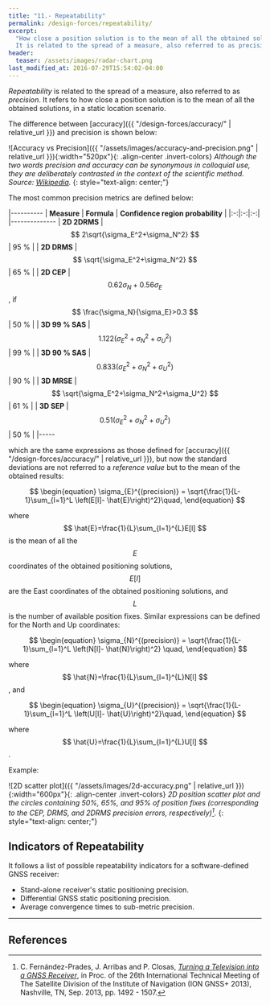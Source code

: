 ```yaml
---
title: "11.- Repeatability"
permalink: /design-forces/repeatability/
excerpt:
  "How close a position solution is to the mean of all the obtained solutions.
  It is related to the spread of a measure, also referred to as precision."
header:
  teaser: /assets/images/radar-chart.png
last_modified_at: 2016-07-29T15:54:02-04:00
---
```


_Repeatability_ is related to the spread of a measure, also referred to as
_precision_. It refers to how close a position solution is to the mean of all
the obtained solutions, in a static location scenario.

The difference between [accuracy]({{ "/design-forces/accuracy/" | relative_url }})
and precision is shown below:

![Accuracy vs Precision]({{ "/assets/images/accuracy-and-precision.png" | relative_url }}){:width="520px"}{: .align-center .invert-colors}
_Although the two words precision and accuracy can be synonymous in colloquial
use, they are deliberately contrasted in the context of the scientific method.
Source: [Wikipedia](https://en.wikipedia.org/wiki/Accuracy_and_precision)._
{: style="text-align: center;"}


The most common precision metrics are defined below:

 |----------
 |  **Measure**  |  **Formula** | **Confidence region probability** |
 |:-:|:-:|:-:|    
 |--------------
 |  **2D 2DRMS** | $$ 2\sqrt{\sigma_E^2+\sigma_N^2} $$ | 95 % |
 |  **2D DRMS**  | $$ \sqrt{\sigma_E^2+\sigma_N^2} $$  | 65 % |
 |  **2D CEP**   | $$ 0.62\sigma_N+0.56\sigma_E $$, if $$ \frac{\sigma_N}{\sigma_E}>0.3 $$ | 50 % |
 |  **3D 99 % SAS** | $$ 1.122 \left(\sigma_E^2+\sigma_N^2+\sigma_U^2\right) $$ | 99 % |
 |  **3D 90 % SAS** | $$ 0.833 \left(\sigma_E^2+\sigma_N^2+\sigma_U^2\right) $$ | 90 % |
 |  **3D MRSE**  | $$ \sqrt{\sigma_E^2+\sigma_N^2+\sigma_U^2} $$ | 61 % |
 |  **3D SEP**   | $$ 0.51 \left(\sigma_E^2+\sigma_N^2+\sigma_U^2\right) $$ | 50 % |
 |-----

which are the same expressions as those defined for [accuracy]({{
"/design-forces/accuracy/" | relative_url }}), but now the standard deviations
are not referred to a _reference value_ but to the mean of the obtained results:

$$
\begin{equation}
\sigma_{E}^{(precision)} = \sqrt{\frac{1}{L-1}\sum_{l=1}^L \left(E[l]- \hat{E}\right)^2}\quad,
\end{equation} $$

where $$ \hat{E}=\frac{1}{L}\sum_{l=1}^{L}E[l] $$ is the mean of all the $$ E $$
coordinates of the obtained positioning solutions, $$ E[l] $$ are the East
coordinates of the obtained positioning solutions, and $$ L $$ is the number of
available position fixes. Similar expressions can be defined for the North and
Up coordinates:

$$
\begin{equation}
\sigma_{N}^{(precision)} = \sqrt{\frac{1}{L-1}\sum_{l=1}^L \left(N[l]- \hat{N}\right)^2} \quad,
\end{equation} $$

where $$ \hat{N}=\frac{1}{L}\sum_{l=1}^{L}N[l] $$, and

$$
\begin{equation} \sigma_{U}^{(precision)} = \sqrt{\frac{1}{L-1}\sum_{l=1}^L \left(U[l]- \hat{U}\right)^2}\quad,
\end{equation} $$

where $$ \hat{U}=\frac{1}{L}\sum_{l=1}^{L}U[l] $$.

Example:

![2D scatter plot]({{ "/assets/images/2d-accuracy.png" | relative_url }}){:width="600px"}{: .align-center .invert-colors}
_2D position scatter plot and the circles containing 50%, 65%, and 95% of
position fixes (corresponding to the CEP, DRMS, and 2DRMS precision errors,
respectively)[^Fernandez13]._
{: style="text-align: center;"}


## Indicators of Repeatability

It follows a list of possible repeatability indicators for a software-defined
GNSS receiver:

* Stand-alone receiver's static positioning precision.
* Differential GNSS static positioning precision.
* Average convergence times to sub-metric precision.



----


## References

[^Fernandez13]: C. Fern&aacute;ndez-Prades, J. Arribas and P. Closas, [_Turning a Television into a GNSS Receiver_](http://www.cttc.es/wp-content/uploads/2013/09/Turning_TV_into_GNSS_Rx1.pdf), in Proc. of the 26th International Technical Meeting of The Satellite Division of the Institute of Navigation (ION GNSS+ 2013), Nashville, TN, Sep. 2013, pp. 1492 - 1507.

